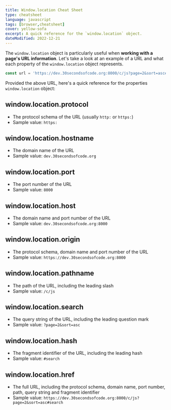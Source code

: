 ```yaml
---
title: Window.location Cheat Sheet
type: cheatsheet
language: javascript
tags: [browser,cheatsheet]
cover: yellow-sofa
excerpt: A quick reference for the `window.location` object.
dateModified: 2022-12-21
---
```


The `window.location` object is particularly useful when **working with a page's URL information**. Let's take a look at an example of a URL and what each property of the `window.location` object represents.

```js
const url = 'https://dev.30secondsofcode.org:8000/c/js?page=2&sort=asc#search';
```

Provided the above URL, here's a quick reference for the properties `window.location` object:

## window.location.protocol

- The protocol schema of the URL (usually `http:` or `https:`)
- Sample value: `https:`

## window.location.hostname

- The domain name of the URL
- Sample value: `dev.30secondsofcode.org`

## window.location.port

- The port number of the URL
- Sample value: `8000`

## window.location.host

- The domain name and port number of the URL
- Sample value: `dev.30secondsofcode.org:8000`

## window.location.origin

- The protocol schema, domain name and port number of the URL
- Sample value: `https://dev.30secondsofcode.org:8000`

## window.location.pathname

- The path of the URL, including the leading slash
- Sample value: `/c/js`

## window.location.search

- The query string of the URL, including the leading question mark
- Sample value: `?page=2&sort=asc`

## window.location.hash

- The fragment identifier of the URL, including the leading hash
- Sample value: `#search`

## window.location.href

- The full URL, including the protocol schema, domain name, port number, path, query string and fragment identifier
- Sample value: `https://dev.30secondsofcode.org:8000/c/js?page=2&sort=asc#search`
